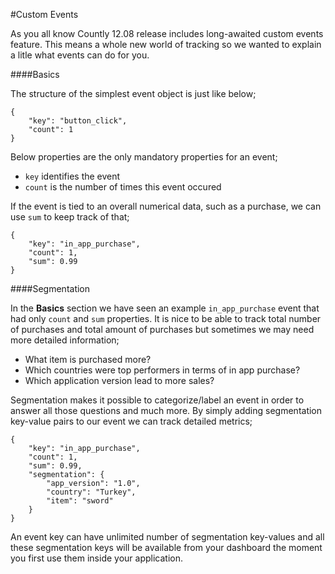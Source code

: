 #Custom Events

As you all know Countly 12.08 release includes long-awaited custom events feature. This means a whole new world of tracking so we wanted to explain a litle what events can do for you.

####Basics

The structure of the simplest event object is just like below;

	{
		"key": "button_click",
		"count": 1
	}

Below properties are the only mandatory properties for an event;

- `key` identifies the event
- `count` is the number of times this event occured

If the event is tied to an overall numerical data, such as a purchase, we can use `sum` to keep track of that;

	{
		"key": "in_app_purchase",
		"count": 1,
		"sum": 0.99
	}


####Segmentation

In the **Basics** section we have seen an example `in_app_purchase` event that had only `count` and `sum` properties. It is nice to be able to track total number of purchases and total amount of purchases but sometimes we may need more detailed information;

- What item is purchased more?
- Which countries were top performers in terms of in app purchase?
- Which application version lead to more sales?

Segmentation makes it possible to categorize/label an event in order to answer all those questions and much more. By simply adding segmentation key-value pairs to our event we can track detailed metrics;

	{
		"key": "in_app_purchase",
		"count": 1,
		"sum": 0.99,
		"segmentation": {
			"app_version": "1.0",
			"country": "Turkey",
			"item": "sword"
		}
	}

An event key can have unlimited number of segmentation key-values and all these segmentation keys will be available from your dashboard the moment you first use them inside your application.